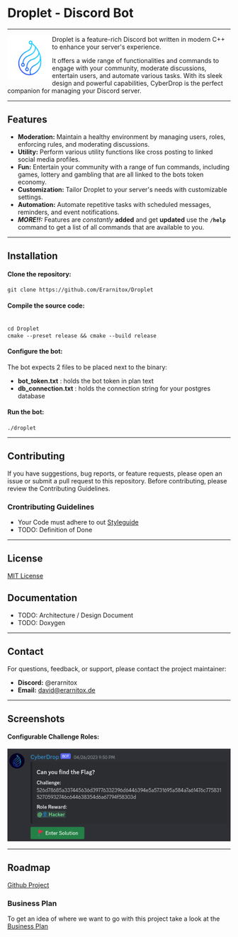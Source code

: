 # Droplet - Discord Bot
---
<img src="res/logo.png" width="20%" align="left"></img>

Droplet is a feature-rich Discord bot written in modern C++ to enhance your server's experience. 

It offers a wide range of functionalities and commands to engage with your community, moderate discussions, entertain users, and automate various tasks. With its sleek design and powerful capabilities, CyberDrop is the perfect companion for managing your Discord server.


---

## Features

- **Moderation:** Maintain a healthy environment by managing users, roles, enforcing rules, and moderating discussions.
- **Utility:** Perform various utility functions like cross posting to linked social media profiles.
- **Fun:** Entertain your community with a range of fun commands, including games, lottery and gambling that are all linked to the bots token economy.
- **Customization:** Tailor Droplet to your server's needs with customizable settings.
- **Automation:** Automate repetitive tasks with scheduled messages, reminders, and event notifications.
- ***MORE!!:*** Features are *constantly* **added** and get **updated** use the **`/help`** command to get a list of all commands that are available to you.

---

## Installation

#### Clone the repository:

```shell
git clone https://github.com/Erarnitox/Droplet
```

#### Compile the source code:

```shell

cd Droplet
cmake --preset release && cmake --build release
```

#### Configure the bot:

The bot expects 2 files to be placed next to the binary:
- **bot_token.txt** : holds the bot token in plan text
- **db_connection.txt** : holds the connection string for your postgres database


#### Run the bot:

```shell
./droplet
```

---

## Contributing

If you have suggestions, bug reports, or feature requests, please open an issue or submit a pull request to this repository.
Before contributing, please review the Contributing Guidelines.

### Crontributing Guidelines
- Your Code must adhere to out [Styleguide](./doc/styleguide.md)
- TODO: Definition of Done

---

## License

[MIT License](./LICENSE)

## Documentation

- TODO: Architecture / Design Document
- TODO: Doxygen

---

## Contact

For questions, feedback, or support, please contact the project maintainer:

- **Discord:** @erarnitox
- **Email:** david@erarnitox.de

---

## Screenshots

#### Configurable Challenge Roles:
![challenge_role](res/challenge_role.png)

---

## Roadmap
[Github Project](https://github.com/users/Erarnitox/projects/1/views/1)

### Business Plan
To get an idea of where we want to go with this project take a look at the [Business Plan](./doc/business_plan.md)